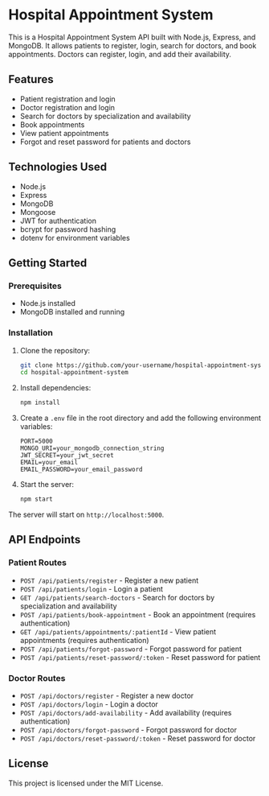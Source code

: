 # Hospital Appointment System

This is a Hospital Appointment System API built with Node.js, Express, and MongoDB. It allows patients to register, login, search for doctors, and book appointments. Doctors can register, login, and add their availability.

## Features

- Patient registration and login
- Doctor registration and login
- Search for doctors by specialization and availability
- Book appointments
- View patient appointments
- Forgot and reset password for patients and doctors

## Technologies Used

- Node.js
- Express
- MongoDB
- Mongoose
- JWT for authentication
- bcrypt for password hashing
- dotenv for environment variables

## Getting Started

### Prerequisites

- Node.js installed
- MongoDB installed and running

### Installation

1. Clone the repository:
    ```bash
    git clone https://github.com/your-username/hospital-appointment-system.git
    cd hospital-appointment-system
    ```

2. Install dependencies:
    ```bash
    npm install
    ```

3. Create a `.env` file in the root directory and add the following environment variables:
    ```env
    PORT=5000
    MONGO_URI=your_mongodb_connection_string
    JWT_SECRET=your_jwt_secret
    EMAIL=your_email
    EMAIL_PASSWORD=your_email_password
    ```

4. Start the server:
    ```bash
    npm start
    ```

The server will start on `http://localhost:5000`.

## API Endpoints

### Patient Routes

- `POST /api/patients/register` - Register a new patient
- `POST /api/patients/login` - Login a patient
- `GET /api/patients/search-doctors` - Search for doctors by specialization and availability
- `POST /api/patients/book-appointment` - Book an appointment (requires authentication)
- `GET /api/patients/appointments/:patientId` - View patient appointments (requires authentication)
- `POST /api/patients/forgot-password` - Forgot password for patient
- `POST /api/patients/reset-password/:token` - Reset password for patient

### Doctor Routes

- `POST /api/doctors/register` - Register a new doctor
- `POST /api/doctors/login` - Login a doctor
- `POST /api/doctors/add-availability` - Add availability (requires authentication)
- `POST /api/doctors/forgot-password` - Forgot password for doctor
- `POST /api/doctors/reset-password/:token` - Reset password for doctor

## License

This project is licensed under the MIT License.
